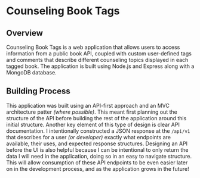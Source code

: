 # Counseling Book Tags

## Overview
Counseling Book Tags is a web application that allows users to access information from a public book API, coupled with custom user-defined tags and comments that describe different counseling topics displayed in each tagged book. The application is built using Node.js and Express along with a MongoDB database.

## Building Process

This application was built using an API-first approach and an MVC architecture patter *(where possible)*. This meant first planning out the structure of the API before building the rest of the application around this initial structure. Another key element of this type of design is clear API documentation. I intentionally constructed a JSON response at the `/api/v1` that describes for a user *(or developer)* exactly what endpoints are available, their uses, and expected response structures. Designing an API before the UI is also helpful because I can be intentional to only return the data I will need in the application, doing so in an easy to navigate structure. This will allow consumption of these API endpoints to be even easier later on in the development process, and as the application grows in the future! 